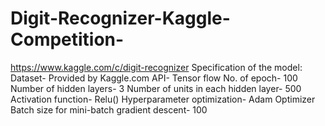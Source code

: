 # Digit-Recognizer-Kaggle-Competition-
https://www.kaggle.com/c/digit-recognizer
Specification of the model: 
Dataset- Provided by Kaggle.com 
API- Tensor flow 
No. of epoch- 100
Number of hidden layers- 3 
Number of units in each hidden layer- 500
Activation function- Relu() 
Hyperparameter optimization- Adam Optimizer
Batch size for mini-batch gradient descent- 100 
